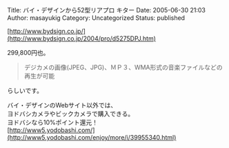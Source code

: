 Title: バイ・デザインから52型リアプロ キター
Date: 2005-06-30 21:03
Author: masayukig
Category: Uncategorized
Status: published

[http://www.bydsign.co.jp/](http://www.bydsign.co.jp/2004/pro/d5275DPJ.htm)

299,800円也。  

> デジカメの画像(JPEG、JPG)、ＭＰ３、WMA形式の音楽ファイルなどの再生が可能

らしいです。

バイ・デザインのWebサイト以外では、  
ヨドバシカメラやビックカメラで購入できる。  
ヨドバシなら10%ポイント還元！  
[http://www5.yodobashi.com/](http://www5.yodobashi.com/enjoy/more/i/39955340.html)
